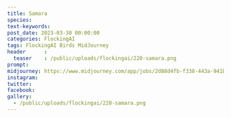 ```yaml
---
title: Samara
species: 
text-keywords: 
post_date: 2023-03-30 00:00:00
categories: FlockingAI
tags: FlockingAI Birds MidJourney 
header      :
  teaser    : /public/uploads/flockingai/220-samara.png
prompt: 
midjourney: https://www.midjourney.com/app/jobs/2d88d4fb-f338-443a-941b-3feac6843c5e
instagram: 
twitter: 
facebook: 
gallery: 
  - /public/uploads/flockingai/220-samara.png
---
```


